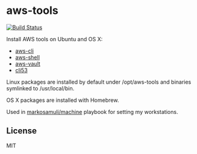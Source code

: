 aws-tools
=========

[![Build Status](https://travis-ci.org/markosamuli/ansible-aws-tools.svg?branch=master)](https://travis-ci.org/markosamuli/ansible-aws-tools)

Install AWS tools on Ubuntu and OS X:

- [aws-cli](https://github.com/aws/aws-cli)
- [aws-shell](https://github.com/awslabs/aws-shell)
- [aws-vault](https://github.com/99designs/aws-vault)
- [cli53](https://github.com/barnybug/cli53)

Linux packages are installed by default under /opt/aws-tools and binaries symlinked to /usr/local/bin.

OS X packages are installed with Homebrew.

Used in [markosamuli/machine](https://github.com/markosamuli/machine) playbook for setting my workstations.

License
-------

MIT
